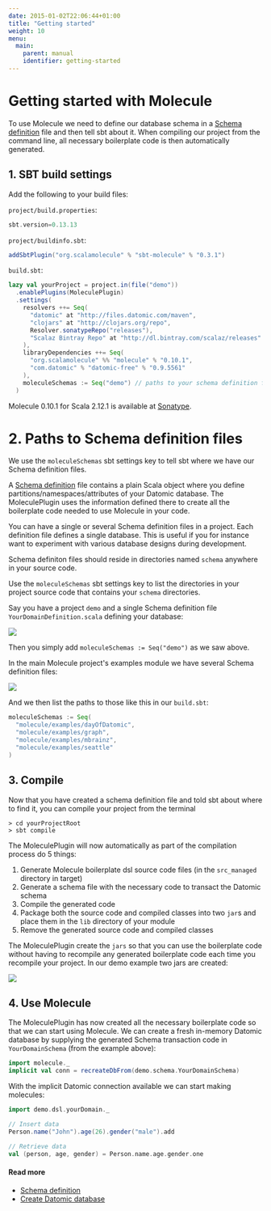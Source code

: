 ```yaml
---
date: 2015-01-02T22:06:44+01:00
title: "Getting started"
weight: 10
menu:
  main:
    parent: manual
    identifier: getting-started
---
```


# Getting started with Molecule

To use Molecule we need to define our database schema in a [Schema definition](/manual/schema) file and then tell 
sbt about it. When compiling our project from the command line, all necessary boilerplate code is 
then automatically generated.

## 1. SBT build settings

Add the following to your build files: 

`project/build.properties`:

```scala
sbt.version=0.13.13
```

`project/buildinfo.sbt`:

```scala
addSbtPlugin("org.scalamolecule" % "sbt-molecule" % "0.3.1")
```

`build.sbt`:

```scala
lazy val yourProject = project.in(file("demo"))
  .enablePlugins(MoleculePlugin)
  .settings(
    resolvers ++= Seq(
      "datomic" at "http://files.datomic.com/maven",
      "clojars" at "http://clojars.org/repo",
      Resolver.sonatypeRepo("releases"),
      "Scalaz Bintray Repo" at "http://dl.bintray.com/scalaz/releases"
    ),
    libraryDependencies ++= Seq(
      "org.scalamolecule" %% "molecule" % "0.10.1",
      "com.datomic" % "datomic-free" % "0.9.5561"
    ),
    moleculeSchemas := Seq("demo") // paths to your schema definition files...
  )
```
Molecule 0.10.1 for Scala 2.12.1 is available at 
[Sonatype](https://oss.sonatype.org/content/repositories/releases/org/scalamolecule/molecule_2.12/).


# 2. Paths to Schema definition files

We use the `moleculeSchemas` sbt settings key to tell sbt where we have our Schema definition files.

A [Schema definition](/manual/schema) file contains a plain Scala object where you define 
partitions/namespaces/attributes of your Datomic database. The MoleculePlugin uses the information
defined there to create all the boilerplate code needed to use Molecule in your code.

You can have a single or several Schema definition files in a project. Each definition file defines a single database. 
This is useful if you for instance want to experiment with various database designs during development.

Schema definiton files should reside in directories named `schema` anywhere in your source code.

Use the `moleculeSchemas` sbt settings key to list the directories in your project source
code that contains your `schema` directories.

Say you have a project `demo` and a single Schema definition file `YourDomainDefinition.scala`
defining your database:

![](/img/dirs1.png)

Then you simply add `moleculeSchemas := Seq("demo")` as we saw above.

In the main Molecule project's examples module we have several Schema definition files:

![](/img/dirs2.png)

And we then list the paths to those like this in our `build.sbt`:

```scala
moleculeSchemas := Seq(
  "molecule/examples/dayOfDatomic",
  "molecule/examples/graph",
  "molecule/examples/mbrainz",
  "molecule/examples/seattle"
)
```

## 3. Compile

Now that you have created a schema definition file and told sbt about where to find it, you can compile 
your project from the terminal

```
> cd yourProjectRoot
> sbt compile
```

The MoleculePlugin will now automatically as part of the compilation process do 5 things:

1. Generate Molecule boilerplate dsl source code files (in the `src_managed` directory in target)
2. Generate a schema file with the necessary code to transact the Datomic schema  
3. Compile the generated code
4. Package both the source code and compiled classes into two `jar`s and place them in the `lib` directory of your module
5. Remove the generated source code and compiled classes

The MoleculePlugin create the `jars` so that you can use the boilerplate code without having to recompile any 
generated boilerplate code each time you recompile your project. In our demo example two jars are created:

![](/img/jars.png)


## 4. Use Molecule

The MoleculePlugin has now created all the necessary boilerplate code so that we can start using Molecule. We can
create a fresh in-memory Datomic database by supplying the generated Schema transaction code in `YourDomainSchema` 
(from the example above):

```scala
import molecule._
implicit val conn = recreateDbFrom(demo.schema.YourDomainSchema)
```

With the implicit Datomic connection available we can start making molecules:

```scala
import demo.dsl.yourDomain._

// Insert data
Person.name("John").age(26).gender("male").add

// Retrieve data
val (person, age, gender) = Person.name.age.gender.one
```

#### Read more

- [Schema definition](/manual/schema)
- [Create Datomic database](/manual/schema/transaction)

